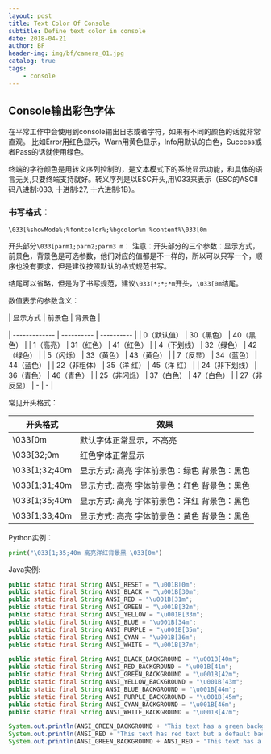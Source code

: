 ```yaml
---
layout: post
title: Text Color Of Console
subtitle: Define text color in console
date: 2018-04-21
author: BF
header-img: img/bf/camera_01.jpg
catalog: true
tags:
    - console
---
```

## Console输出彩色字体
在平常工作中会使用到console输出日志或者字符，如果有不同的颜色的话就非常直观。
比如Error用红色显示，Warn用黄色显示，Info用默认的白色，Success或者Pass的话就使用绿色。

终端的字符颜色是用转义序列控制的，是文本模式下的系统显示功能，和具体的语言无关,只要终端支持就好。转义序列是以ESC开头,用\033来表示（ESC的ASCII码八进制:033, 十进制:27, 十六进制:1B）。

### 书写格式：
```
\033[%showMode%;%fontcolor%;%bgcolor%m %content%\033[0m
```
开头部分`\033[parm1;parm2;parm3 m`：
注意：开头部分的三个参数：显示方式，前景色，背景色是可选参数，他们对应的值都是不一样的，所以可以只写一个，顺序也没有要求，但是建议按照默认的格式规范书写。

结尾可以省略，但是为了书写规范，建议`\033[*;*;*m`开头，`\033[0m`结尾。

数值表示的参数含义：

| 显示方式       | 前景色      | 背景色    |

| ------------- | ---------- | ---------- |
| 0（默认值）    | 30（黑色）  | 40（黑色）  |
| 1（高亮）      | 31（红色）  | 41（红色）  |
| 4（下划线）    | 32（绿色）  | 42（绿色）  |
| 5（闪烁）      | 33（黄色）  | 43（黄色）  |
| 7（反显）      | 34（蓝色）  | 44（蓝色）  |
| 22（非粗体）   | 35（洋 红） | 45（洋 红） |
| 24（非下划线） | 36（青色）  | 46（青色）  |
| 25（非闪烁）   | 37（白色）  | 47（白色）  |
| 27（非反显）   |    -       |     -      |

常见开头格式：

| 开头格式      | 效果                                             |
| ------------- | ------------------------------------------------ |
| \033[0m       | 默认字体正常显示，不高亮                         |
| \033[32;0m    | 红色字体正常显示                                 |
| \033[1;32;40m | 显示方式: 高亮    字体前景色：绿色  背景色：黑色 |
| \033[1;31;40m | 显示方式: 高亮    字体前景色：红色  背景色：黑色 |
| \033[1;35;40m | 显示方式: 高亮    字体前景色：洋红  背景色：黑色 |
| \033[1;33;40m | 显示方式: 高亮    字体前景色：黄色  背景色：黑色 |

Python实例：
```python
print("\033[1;35;40m 高亮洋红背景黑 \033[0m")
```
Java实例:
```java
public static final String ANSI_RESET = "\u001B[0m";
public static final String ANSI_BLACK = "\u001B[30m";
public static final String ANSI_RED = "\u001B[31m";
public static final String ANSI_GREEN = "\u001B[32m";
public static final String ANSI_YELLOW = "\u001B[33m";
public static final String ANSI_BLUE = "\u001B[34m";
public static final String ANSI_PURPLE = "\u001B[35m";
public static final String ANSI_CYAN = "\u001B[36m";
public static final String ANSI_WHITE = "\u001B[37m";

public static final String ANSI_BLACK_BACKGROUND = "\u001B[40m";
public static final String ANSI_RED_BACKGROUND = "\u001B[41m";
public static final String ANSI_GREEN_BACKGROUND = "\u001B[42m";
public static final String ANSI_YELLOW_BACKGROUND = "\u001B[43m";
public static final String ANSI_BLUE_BACKGROUND = "\u001B[44m";
public static final String ANSI_PURPLE_BACKGROUND = "\u001B[45m";
public static final String ANSI_CYAN_BACKGROUND = "\u001B[46m";
public static final String ANSI_WHITE_BACKGROUND = "\u001B[47m";

System.out.println(ANSI_GREEN_BACKGROUND + "This text has a green background but default text!" + ANSI_RESET);
System.out.println(ANSI_RED + "This text has red text but a default background!" + ANSI_RESET);
System.out.println(ANSI_GREEN_BACKGROUND + ANSI_RED + "This text has a green background and red text!" + ANSI_RESET);
```
